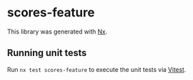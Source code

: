 # scores-feature

This library was generated with [Nx](https://nx.dev).

## Running unit tests

Run `nx test scores-feature` to execute the unit tests via [Vitest](https://vitest.dev/).
